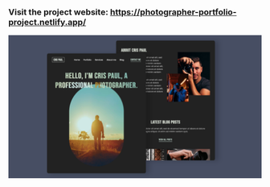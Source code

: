 ### Visit the project website: https://photographer-portfolio-project.netlify.app/

![Project humbnail](./thumbnail.png)
